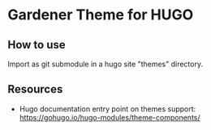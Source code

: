 # Gardener Theme for HUGO

## How to use

Import as git submodule in a hugo site "themes" directory.

## Resources

- Hugo documentation entry point on themes support: https://gohugo.io/hugo-modules/theme-components/
